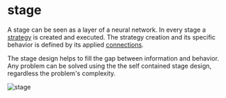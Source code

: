 # stage
A stage can be seen as a layer of a neural network. In every stage a
[strategy](strategy.md) is created and executed. The strategy creation and its
specific behavior is defined by its applied [connections](connection.md).

The stage design helps to fill the gap between information and behavior. Any
problem can be solved using the the self contained stage design, regardless the
problem's complexity.

![stage](image/stage.png)

